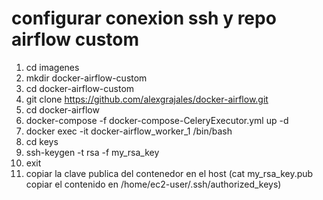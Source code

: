 # configurar conexion ssh y repo airflow custom
1. cd imagenes
2. mkdir docker-airflow-custom
3. cd docker-airflow-custom
4. git clone https://github.com/alexgrajales/docker-airflow.git
5. cd docker-airflow
6. docker-compose -f docker-compose-CeleryExecutor.yml up -d
7. docker exec -it docker-airflow_worker_1 /bin/bash
8. cd keys
9. ssh-keygen -t rsa -f my_rsa_key
10. exit
10. copiar la clave publica del contenedor en el host (cat my_rsa_key.pub copiar el contenido en /home/ec2-user/.ssh/authorized_keys)
